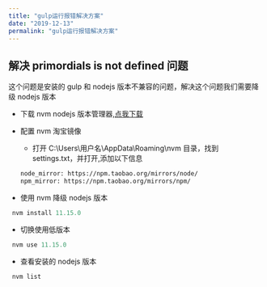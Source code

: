 ```yaml
---
title: "gulp运行报错解决方案"
date: "2019-12-13"
permalink: "gulp运行报错解决方案"
---
```


## 解决 primordials is not defined 问题

这个问题是安装的 gulp 和 nodejs 版本不兼容的问题，解决这个问题我们需要降级 nodejs 版本

-   下载 nvm nodejs 版本管理器,[点我下载](https://www.lanzous.com/i7zjdyd)

-   配置 nvm 淘宝镜像

    -   打开 C:\Users\用户名\AppData\Roaming\nvm 目录，找到 settings.txt，并打开,添加以下信息

    ```sh
    node_mirror: https://npm.taobao.org/mirrors/node/
    npm_mirror: https://npm.taobao.org/mirrors/npm/
    ```

-   使用 nvm 降级 nodejs 版本

```js
 nvm install 11.15.0
```

-   切换使用低版本

```js
 nvm use 11.15.0
```

-   查看安装的 nodejs 版本

```js
 nvm list
```

